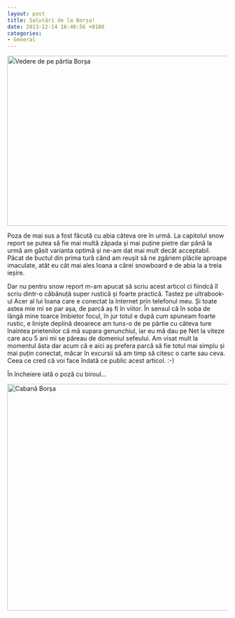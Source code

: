 ```yaml
---
layout: post
title: Salutări de la Borșa!
date: 2013-12-14 16:46:56 +0100
categories:
- General
---
```

<p><a style="line-height: 1.5em;" href="http://www.rusiczki.net/wp-content/uploads/2013/12/20131214_111027.jpg"><img class="alignnone size-medium wp-image-4658" alt="Vedere de pe pârtia Borșa" src="http://www.rusiczki.net/wp-content/uploads/2013/12/20131214_111027-693x389.jpg" width="693" height="389" /></a></p>
<p>Poza de mai sus a fost făcută cu abia câteva ore în urmă. La capitolul snow report se putea să fie mai multă zăpada și mai puține pietre dar până la urmă am găsit varianta optimă și ne-am dat mai mult decât acceptabil. Păcat de buctul din prima tură când am reușit să ne zgăriem plăcile aproape imaculate, atât eu cât mai ales Ioana a cărei snowboard e de abia la a treia ieșire.</p>
<p>Dar nu pentru snow report m-am apucat să scriu acest articol ci fiindcă îl scriu dintr-o căbănuță super rustică și foarte practică. Tastez pe ultrabook-ul Acer al lui Ioana care e conectat la Internet prin telefonul meu. Și toate astea mie mi se par așa, de parcă aș fi în viitor. În sensul că în soba de lângă mine toarce îmbietor focul, în jur totul e după cum spuneam foarte rustic, e liniște deplină deoarece am tuns-o de pe pârtie cu câteva ture înaintea prietenilor că mă supara genunchiul, iar eu mă dau pe Net la viteze care acu 5 ani mi se păreau de domeniul sefeului. Am visat mult la momentul ăsta dar acum că e aici aș prefera parcă să fie totul mai simplu și mai puțin conectat, măcar în excursii să am timp să citesc o carte sau ceva. Ceea ce cred că voi face îndată ce public acest articol. :-)</p>
<p>În încheiere iată o poză cu biroul...</p>
<p><a href="http://www.rusiczki.net/wp-content/uploads/2013/12/PC140177.jpg"><img class="alignnone size-medium wp-image-4660" alt="Cabană Borșa" src="http://www.rusiczki.net/wp-content/uploads/2013/12/PC140177-693x519.jpg" width="693" height="519" /></a></p>
